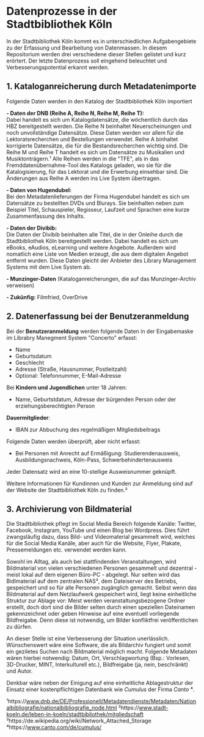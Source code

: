 # Datenprozesse in der Stadtbibliothek Köln

In der Stadtbibliothek Köln kommt es in unterschiedlichen Aufgabengebiete zu der Erfassung und Bearbeitung von Datenmassen.
In diesem Repositorium werden drei verschiedene dieser Stellen gelistet und kurz erörtert. Der letzte Datenprozess soll eingehend beleuchtet und Verbesserungspotential erkannt werden. 



## 1. Kataloganreicherung durch Metadatenimporte 

Folgende Daten werden in den Katalog der Stadtbibliothek Köln importiert

**- Daten der DNB (Reihe A, Reihe N, Reihe M, Reihe T):**  
Dabei handelt es sich um Katalogdatensätze, die wöchentlich durch das HBZ bereitgestellt werden. Die Reihe N beinhaltet Neuerscheinungen und noch unvollständige Datensätze. Diese Daten werden vor allem für die Lektoratsrecherchen und Bestellungen verwendet. Reihe A binhaltet korrigierte Datensätze, die für die Bestandsrecherchen wichtig sind. Die Reihe M und Reihe T handelt es sich um Datensätze zu Musikalien und Musiktonträgern.¹ Alle Reihen werden in die "TFE", als in das Fremddatenübernahme-Tool des Katalogs geladen, wo sie für die Katalogisierung, für das Lektorat und die Erwerbung einsehbar sind. Die Änderungen aus Reihe A werden ins Live System übertragen.

**- Daten von Hugendubel:**  
Bei den Metadatenlieferungen der Firma Hugendubel handelt es sich um Datensätze zu bestellten DVDs und Blurays. Sie beinhalten neben zum Beispiel Titel, Schauspieler, Regisseur, Laufzeit und Sprachen eine kurze Zusammenfassung des Inhalts.

**- Daten der Divibib:**  
Die Daten der Divibib beinhalten alle Titel, die in der Onleihe durch die Stadtbibliothek Köln bereitgestellt werden. Dabei handelt es sich um eBooks, eAudios, eLearning und weitere Angebote. Außerdem wird nomatlich eine Liste von Medien erzeugt, die aus dem digitalen Angebot entfernt wurden. Diese Daten gleicht der Anbieter des Library Management Systems mit dem Live System ab. 

**- Munzinger-Daten** (Kataloganreicherungen, die auf das Munzinger-Archiv verweisen) 

**- Zukünfig:** Filmfried, OverDrive



## 2. Datenerfassung bei der Benutzeranmeldung 

Bei der **Benutzeranmeldung** werden folgende Daten in der Eingabemaske im Librabry Manegment System "Concerto" erfasst:  
- Name
- Geburtsdatum
- Geschlecht
- Adresse (Straße, Hausnummer, Postleitzahl)
- Optional: Telefonnummer, E-Mail-Adresse

Bei **Kindern und Jugendlichen** unter 18 Jahren:  
- Name, Geburtstdatum, Adresse der bürgenden Person oder der erziehungsberechtigten Person

**Dauermitglieder**:  
- IBAN zur Abbuchung des regelmäßigen Mitgliedsbeitrags 

Folgende Daten werden überprüft, aber nicht erfasst:  
- Bei Personen mit Anrecht auf Ermäßigung: Studierendenausweis, Ausbildungsnachweis, Köln-Pass, Schwerbehindertenausweis

Jeder Datensatz wird an eine 10-stellige Ausweisnummer geknüpft.

Weitere Informationen für Kundinnen und Kunden zur Anmeldung sind auf der Website der Stadtbibliothek Köln zu finden.²


## 3. Archivierung von Bildmaterial

Die Stadtbibliothek pflegt im Social Media Bereich folgende Kanäle: Twitter, Facebook, Instagram, YouTube und einen Blog bei Wordpress. Dies führt zwangsläufig dazu, dass Bild- und Videomaterial gesammelt wird, welches für die Social Media Kanäle, aber auch für die Website, Flyer, Plakate, Pressemeldungen etc. verwendet werden kann. 

Sowohl im Alltag, als auch bei stattfindenden Veranstaltungen, wird Bildmaterial von vielen verschiedenen Personen gesammelt und dezentral - meist lokal auf dem eigenen Büro-PC - abgelegt. Nur selten wird das Bidlmaterial auf dem zentralen NAS³, dem Dateiserver des Betriebs, gespeichert und so für alle Personen zugänglich gemacht. Selbst wenn das Bildmaterial auf dem Netzlaufwerk gespeichert wird, liegt keine einheitliche Struktur zur Ablage vor: Meist werden veranstaltungsbezogene Ordner erstellt, doch dort sind die Bilder selten durch einen speziellen Dateinamen gekennzeichnet oder geben Hinweise auf eine eventuell vorliegende Bildfreigabe. Denn diese ist notwendig, um Bilder konfliktfrei veröffentlichen zu dürfen.

An dieser Stelle ist eine Verbesserung der Situation unerlässlich. Wünschenswert wäre eine Software, die als Bildarchiv fungiert und somit ein geziletes Suchen nach Bildmaterial möglich macht. Folgende Metadaten wären hierbei notwendig: Datum, Ort, Verschlagwortung (Bsp.: Vorlesen, 3D-Drucker, MINT, Interkulturell etc.), Bildfreigabe (ja, nein, beschränkt) und Autor. 

Denkbar wäre neben der Einigung auf eine einheitliche Ablagestruktur der Einsatz einer kostenpflichtigen Datenbank wie  _Cumulus_ der Firma _Canto_ ⁴.






¹https://www.dnb.de/DE/Professionell/Metadatendienste/Metadaten/Nationalbibliografie/nationalbibliografie_node.html
²https://www.stadt-koeln.de/leben-in-koeln/stadtbibliothek/mitgliedschaft
³https://de.wikipedia.org/wiki/Network_Attached_Storage
⁴https://www.canto.com/de/cumulus/

